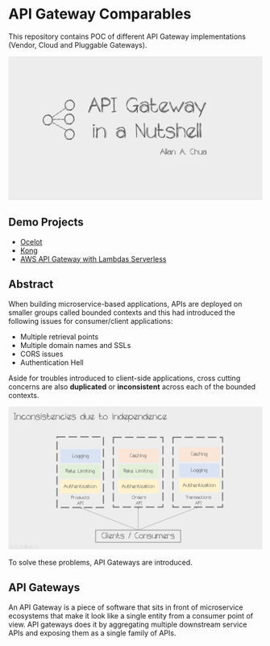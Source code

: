 # API Gateway Comparables

This repository contains POC of different API Gateway implementations (Vendor, Cloud and Pluggable Gateways).

![Repository Banner](https://github.com/allanchua101/api-gateway-comparables/blob/master/000_docs/banners/Repo%20Banner.png)

## Demo Projects

- [Ocelot](https://github.com/allanchua101/api-gateway-comparables/tree/master/002_Ocelot_DotNet)
- [Kong](https://github.com/allanchua101/api-gateway-comparables/tree/master/003_Kong)
- [AWS API Gateway with Lambdas Serverless](https://github.com/allanchua101/api-gateway-comparables/tree/master/004_AWS_Lambda)

## Abstract

When building microservice-based applications, APIs are deployed on smaller groups called bounded contexts and this had introduced the following issues for consumer/client applications:

- Multiple retrieval points
- Multiple domain names and SSLs
- CORS issues
- Authentication Hell

Aside for troubles introduced to client-side applications, cross cutting concerns are also **duplicated** or **inconsistent** across each of the bounded contexts.

![Inconsistencies](https://github.com/allanchua101/api-gateway-comparables/blob/master/000_docs/banners/Inconsistencies.png)

To solve these problems, API Gateways are introduced.

## API Gateways

An API Gateway is a piece of software that sits in front of microservice ecosystems that make it look like a single entity from a consumer point of view. API gateways does it by aggregating multiple downstream service APIs and exposing them as a single family of APIs.

